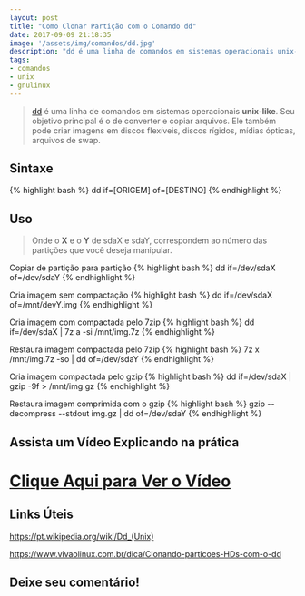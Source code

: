 ```yaml
---
layout: post
title: "Como Clonar Partição com o Comando dd"
date: 2017-09-09 21:18:35
image: '/assets/img/comandos/dd.jpg'
description: "dd é uma linha de comandos em sistemas operacionais unix-like. Seu objetivo principal é o de converter e copiar arquivos."
tags:
- comandos
- unix
- gnulinux
---
```


> [dd](https://pt.wikipedia.org/wiki/Dd_(Unix)) é uma linha de comandos em sistemas operacionais __unix-like__. Seu objetivo principal é o de converter e copiar arquivos. Ele também pode criar imagens em discos flexíveis, discos rígidos, mídias ópticas, arquivos de swap.

## Sintaxe
{% highlight bash %}
dd if=[ORIGEM] of=[DESTINO]
{% endhighlight %}

## Uso

> Onde o __X__ e o __Y__ de sdaX e sdaY, correspondem ao número das partições que você deseja manipular.

Copiar de partição para partição
{% highlight bash %}
dd if=/dev/sdaX of=/dev/sdaY
{% endhighlight %}

Cria imagem sem compactação
{% highlight bash %}
dd if=/dev/sdaX of=/mnt/devY.img
{% endhighlight %}

Cria imagem com compactada pelo 7zip
{% highlight bash %}
dd if=/dev/sdaX | 7z a -si /mnt/img.7z
{% endhighlight %}

Restaura imagem compactada pelo 7zip
{% highlight bash %}
7z x /mnt/img.7z -so | dd of=/dev/sdaY
{% endhighlight %}

Cria imagem compactada pelo gzip
{% highlight bash %}
dd if=/dev/sdaX | gzip -9f > /mnt/img.gz
{% endhighlight %}

Restaura imagem comprimida com o gzip
{% highlight bash %}
gzip --decompress --stdout img.gz | dd of=/dev/sdaY
{% endhighlight %}

## Assista um Vídeo Explicando na prática

# [Clique Aqui para Ver o Vídeo](https://www.youtube.com/watch?v=_TnBJyx_q9k)


## Links Úteis

<https://pt.wikipedia.org/wiki/Dd_(Unix)>

<https://www.vivaolinux.com.br/dica/Clonando-particoes-HDs-com-o-dd>

## Deixe seu comentário!

<script async src="https://pagead2.googlesyndication.com/pagead/js/adsbygoogle.js"></script>

<!-- Informat -->
<ins class="adsbygoogle"
 style="display:block"
 data-ad-client="ca-pub-2838251107855362"
 data-ad-slot="2327980059"
 data-ad-format="auto"
 data-full-width-responsive="true"></ins>

<script>
(adsbygoogle = window.adsbygoogle || []).push({});
</script>



